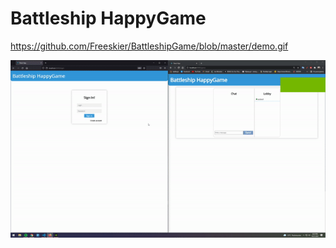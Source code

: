 # Battleship HappyGame
https://github.com/Freeskier/BattleshipGame/blob/master/demo.gif

![me](https://github.com/Freeskier/BattleshipGame/blob/master/demo.gif)